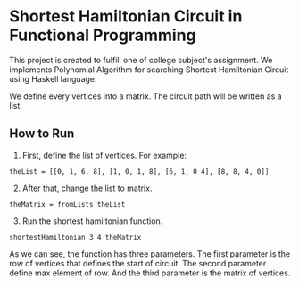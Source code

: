 # Shortest Hamiltonian Circuit in Functional Programming

This project is created to fulfill one of college subject's assignment.
We implements Polynomial Algorithm for searching Shortest Hamiltonian Circuit using Haskell language.

We define every vertices into a matrix. The circuit path will be written as a list.

## How to Run

1. First, define the list of vertices. For example:
```
theList = [[0, 1, 6, 8], [1, 0, 1, 8], [6, 1, 0 4], [8, 8, 4, 0]]
```

2. After that, change the list to matrix.
```
theMatrix = fromLists theList
```

3. Run the shortest hamiltonian function.
```
shortestHamiltonian 3 4 theMatrix
```
As we can see, the function has three parameters. The first parameter is the row of vertices that defines the start of circuit. The second parameter define max element of row. And the third parameter is the matrix of vertices.